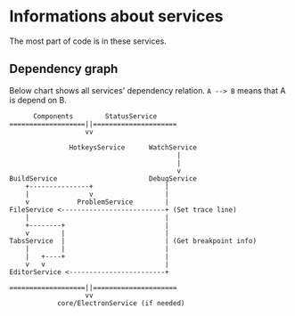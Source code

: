 # Informations about services

The most part of code is in these services.

## Dependency graph

Below chart shows all services' dependency relation. `A --> B` means that A is depend on B.

```
      Components        StatusService
===================||=====================
                   vv

               HotkeysService      WatchService     
                                          |
                                          |
                                          v
BuildService                       DebugService
    +---------------+                  |
    |               v                  |
    v            ProblemService        |
FileService <--------------------------+ (Set trace line)
    |                                  |
    +--------+                         |
    v        |                         |
TabsService  |                         | (Get breakpoint info)
    |        |                         |
    |   +----+                         |
    v   v                              |
EditorService <------------------------+

===================||=====================
                   vv
            core/ElectronService (if needed)
```
